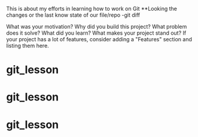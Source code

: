 This is about my efforts in learning how to work on Git
**Looking the changes or the last know state of our file/repo
	-git diff


What was your motivation?
Why did you build this project?
What problem does it solve?
What did you learn?
What makes your project stand out?
If your project has a lot of features, consider adding a "Features" section and listing them here.
# git_lesson
# git_lesson
# git_lesson
